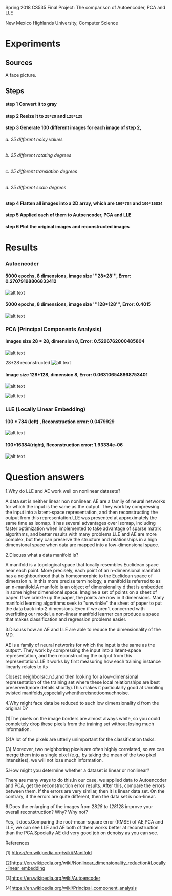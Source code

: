 Spring 2018 CS535 Final Project: The comparison of Autoencoder, PCA and LLE 

New Mexico Highlands University, Computer Science 

# Experiments 

## Sources
A face picture. 

## Steps
#### step 1 Convert it to gray 
#### step 2 Resize it to ```28*28``` and ```128*128```
#### step 3 Generate 100 different images for each image of step 2, 
###### a. 25 different noisy values 
###### b. 25 different rotating degrees
###### c. 25 different translation degrees
###### d. 25 different scale degrees
#### step 4 Flatten all images into a 2D array, which are ```100*784``` and ```100*16834```
#### step 5 Applied each of them to Autoencoder, PCA and LLE
#### step 6 Plot the original images and reconstructed images

 

# Results 

### Autoencoder 

#### 5000 epochs, 8 dimensions, image size '''28*28''', Error: 0.27079198806833412 
![alt text][logo]

[logo]: https://github.com/ma-e/The-comparison-of-Autoencoder-PCA-and-LLE/blob/master/img/Autoencoder%2028*28.png 

#### 5000 epochs, 8 dimensions, image size '''128*128''', Error: 0.4015 
![alt text][logo]

[logo]: https://github.com/ma-e/The-comparison-of-Autoencoder-PCA-and-LLE/blob/master/img/Autoencoder%20128*128.png

### PCA (Principal Components Analysis) 

#### Images size 28 * 28, dimension 8, Error: 0.5296762000485804 


![alt text][original]

[original]: https://github.com/ma-e/The-comparison-of-Autoencoder-PCA-and-LLE/blob/master/img/PCA%20original.png

28*28 reconstructed
![alt text][recontructed]

[recontructed]: https://github.com/ma-e/The-comparison-of-Autoencoder-PCA-and-LLE/blob/master/img/PCA%20reconstructed.png 

#### Image size 128*128, dimension 8, Error: 0.063106548868753401 

 ![alt text][128o]

[128o]: https://github.com/ma-e/The-comparison-of-Autoencoder-PCA-and-LLE/blob/master/img/PCA%20128*128%20Original.png "Logo Title Text 2"

 ![alt text][128r]

[128r]: https://github.com/ma-e/The-comparison-of-Autoencoder-PCA-and-LLE/blob/master/img/PCA%20128*128.png "Logo Title Text 2"


### LLE (Locally Linear Embedding) 

#### 100 * 784 (left) , Reconstruction error: 0.0479929 

 ![alt text][p2]

[p2]: https://github.com/ma-e/The-comparison-of-Autoencoder-PCA-and-LLE/blob/master/img/LLE%2028*28.png "Logo Title Text 2"


#### 100*16384(right), Reconstruction error: 1.93334e-06 

 ![alt text][p1]

[p1]: https://github.com/ma-e/The-comparison-of-Autoencoder-PCA-and-LLE/blob/master/img/LLE%20128*128.png "Logo Title Text 2"

  

# Question answers 

1.Why do LLE and AE work well on nonlinear datasets? 

A data set is neither linear non nonlinear. AE are a family of neural networks for which the input is the same as the output. They work by compressing the input into a latent-space representation, and then reconstructing the output from this representation.LLE was presented at approximately the same time as Isomap. It has several advantages over Isomap, including faster optimization when implemented to take advantage of sparse matrix algorithms, and better results with many problems.LLE and AE are more complex, but they can preserve the structure and relationships in a high dimensional space when data are mapped into a low-dimensional space. 

 

2.Discuss what a data manifold is? 

A manifold is a topological space that locally resembles Euclidean space near each point. More precisely, each point of an n-dimensional manifold has a neighbourhood that is homeomorphic to the Euclidean space of dimension n. In this more precise terminology, a manifold is referred to as an n-manifold.A manifold is an object of dimensionality d that is embedded in some higher dimensional space. Imagine a set of points on a sheet of paper. If we crinkle up the paper, the points are now in 3 dimensions. Many manifold learning algorithms seek to "unwrinkle" the sheet of paper to put the data back into 2 dimensions. Even if we aren't concerned with overfitting our model, a non-linear manifold learner can produce a space that makes classification and regression problems easier. 

  

3.Discuss how an AE and LLE are able to reduce the dimensionality of the MD. 

AE is a family of neural networks for which the input is the same as the output*. They work by compressing the input into a latent-space representation, and then reconstructing the output from this representation.LLE it works by first measuring how each training instance linearly relates to its 

Closest neighbors(c.n.),and then looking for a low-dimensional representation of the training set where these local relationships are best preserved(more details shortly).This makes it particularly good at Unrolling twisted manifolds,especiallywhenthereisnottoomuchnoise. 

  

4.Why might face data be reduced to such low dimensionality d from the original D? 

(1)The pixels on the image borders are almost always white, so you could completely drop these pixels from the training set without losing much information. 

(2)A lot of the pixels are utterly unimportant for the classification tasks. 

(3) Moreover, two neighboring pixels are often highly correlated, so we can  merge them into a single pixel (e.g., by taking the mean of the two pixel intensities), we will not lose much information. 

  

5.How might you determine whether a dataset is linear or nonlinear? 

There are many ways to do this.In our case, we applied data to Autoencoder and PCA, get the reconstruction error results. After this, compare the errors between them. If the errors are very similar, then it is linear data set. On the contrary, if the errors are quite different, then the data set is non-linear. 

  

6.Does the enlarging of the images from 28*28 to 128*128 improve your overall reconstruction? Why? Why not? 

Yes, it does.Comparing the root-mean-square error (RMSE) of AE,PCA and LLE, we can see LLE and AE both of them works better at reconstruction than the PCA.Specialty AE did very good job on denoisy as you can see.  

References 

[1] https://en.wikipedia.org/wiki/Manifold 

[2]https://en.wikipedia.org/wiki/Nonlinear_dimensionality_reduction#Locally-linear_embedding 

[3]https://en.wikipedia.org/wiki/Autoencoder 

[4]https://en.wikipedia.org/wiki/Principal_component_analysis 

 

 
